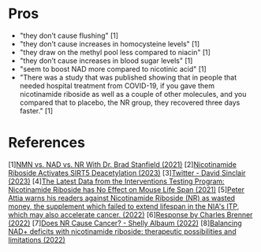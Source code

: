 # Pros
- "they don’t cause flushing" [1]
- "they don’t cause increases in homocysteine levels" [1]
- "they draw on the methyl pool less compared to niacin" [1]
- "they don’t cause increases in blood sugar levels" [1]
- "seem to boost NAD more compared to nicotinic acid" [1]
- "There was a study that was published showing that in people that needed hospital treatment from COVID-19, if you gave them nicotinamide riboside as well as a couple of other molecules, and you compared that to placebo, the NR group, they recovered three days faster." [1]

# References
[1][NMN vs. NAD vs. NR With Dr. Brad Stanfield (2021)](https://www.lifespan.io/news/nmn-vs-nad-vs-nr-with-dr-brad-stanfield/)
[2][Nicotinamide Riboside Activates SIRT5 Deacetylation (2023)](https://febs.onlinelibrary.wiley.com/doi/10.1111/febs.16887)
[3][Twitter - David Sinclair (2023)](https://twitter.com/davidasinclair/status/1667854117023232006?t=DPd6U9XdCSDKi9DESP9Nbg&s=03)
[4][The Latest Data from the Interventions Testing Program: Nicotinamide Riboside has No Effect on Mouse Life Span (2021)](https://www.fightaging.org/archives/2021/04/the-latest-data-from-the-interventions-testing-program-nicotinamide-riboside-has-no-effect-on-mouse-life-span/)
[5][Peter Attia warns his readers against Nicotinamide Riboside (NR) as wasted money, the supplement which failed to extend lifespan in the NIA's ITP, which may also accelerate cancer. (2022)](https://www.reddit.com/r/longevity/comments/zj5tci/peter_attia_warns_his_readers_against/)
[6][Response by Charles Brenner (2022)](https://threadreaderapp.com/thread/1602003104957796352.html)
[7][Does NR Cause Cancer? - Shelly Albaum (2022)](https://www.scienceofnad.com/post/does-nr-cause-cancer)
[8][Balancing NAD+ deficits with nicotinamide riboside: therapeutic possibilities and limitations (2022)](https://link.springer.com/article/10.1007/s00018-022-04499-5)
